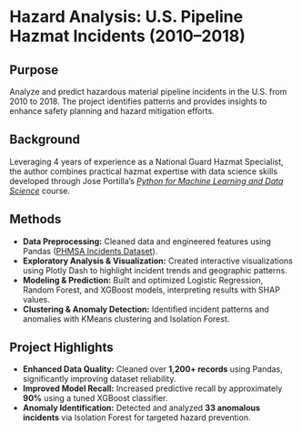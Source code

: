 # Hazard Analysis: U.S. Pipeline Hazmat Incidents (2010–2018)

## Purpose
Analyze and predict hazardous material pipeline incidents in the U.S. from 2010 to 2018. The project identifies patterns and provides insights to enhance safety planning and hazard mitigation efforts.

## Background
Leveraging 4 years of experience as a National Guard Hazmat Specialist, the author combines practical hazmat expertise with data science skills developed through Jose Portilla’s [*Python for Machine Learning and Data Science*](https://www.udemy.com/course/python-for-data-science-and-machine-learning-bootcamp/) course.

## Methods
- **Data Preprocessing:** Cleaned data and engineered features using Pandas ([PHMSA Incidents Dataset](https://www.kaggle.com/datasets/webmadster/phmsa-incidents-since-2010)).
- **Exploratory Analysis & Visualization:** Created interactive visualizations using Plotly Dash to highlight incident trends and geographic patterns.
- **Modeling & Prediction:** Built and optimized Logistic Regression, Random Forest, and XGBoost models, interpreting results with SHAP values.
- **Clustering & Anomaly Detection:** Identified incident patterns and anomalies with KMeans clustering and Isolation Forest.

## Project Highlights
- **Enhanced Data Quality:** Cleaned over **1,200+ records** using Pandas, significantly improving dataset reliability.
- **Improved Model Recall:** Increased predictive recall by approximately **90%** using a tuned XGBoost classifier.
- **Anomaly Identification:** Detected and analyzed **33 anomalous incidents** via Isolation Forest for targeted hazard prevention.

